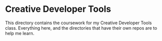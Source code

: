 # Creative Developer Tools

This directory contains the coursework for my Creative Developer Tools class. Everything here, and the directories that have their own repos are to help me learn. 
